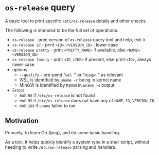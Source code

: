 # `os-release` query

A basic tool to print specific `/etc/os-release` details and other checks.

The following is intended to be the full set of operations:

* `os-release` - print version of `os-release` query tool and help, exit `0`
* `os-release id` - print `<ID>:<VERSION_ID>` , lower case
* `os-release pretty` - print `<PRETTY_NAME>` if available, else `<NAME> <VERSION_ID>`
* `os-release family` - print `<ID_LIKE>` if present, else print `<ID>`, always lower case
* options
    * `--qualify` - pre-pend "`wsl `" or "`mingw `" as relevant
    * WSL is identified by `uname -r` being in kernel name
    * MinGW is identified by `MINGW` in `uname -s` output
* Errors
    * exit `98` if `/etc/os-release` is not found
    * exit `99` if `/etc/os-release` does not have any of `NAME`, `ID`, `VERSION_ID`
    * exit `100` if `uname` failed to run

## Motivation

Primarily, to learn Go (lang), and do some basic handling.

As a tool, it helps quickly identify a system type in a shell script, without needing to write `/etc/os-release` parsing and handlers.
